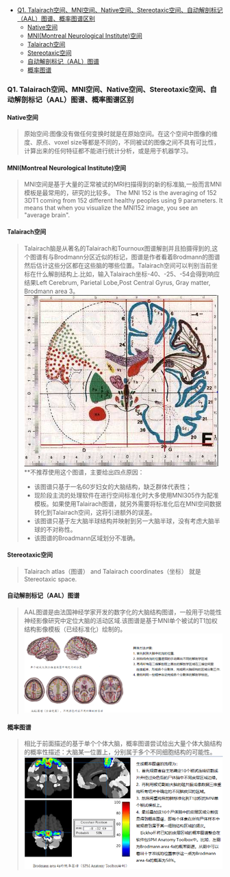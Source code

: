 
<!-- @import "[TOC]" {cmd="toc" depthFrom=1 depthTo=6 orderedList=false} -->

<!-- code_chunk_output -->

- [Q1. Talairach空间、MNI空间、Native空间、Stereotaxic空间、自动解剖标记（AAL）图谱、概率图谱区别](#q1-talairach空间-mni空间-native空间-stereotaxic空间-自动解剖标记aal图谱-概率图谱区别)
  - [Native空间](#native空间)
  - [MNI(Montreal Neurological Institute)空间](#mnimontreal-neurological-institute空间)
  - [Talairach空间](#talairach空间)
  - [Stereotaxic空间](#stereotaxic空间)
  - [自动解剖标记（AAL）图谱](#自动解剖标记aal图谱)
  - [概率图谱](#概率图谱)

<!-- /code_chunk_output -->



### Q1. Talairach空间、MNI空间、Native空间、Stereotaxic空间、自动解剖标记（AAL）图谱、概率图谱区别


#### Native空间
> 原始空间:图像没有做任何变换时就是在原始空间。在这个空间中图像的维度、原点、voxel size等都是不同的，不同被试的图像之间不具有可比性，计算出来的任何特征都不能进行统计分析，或是用于机器学习。

#### MNI(Montreal Neurological Institute)空间
> MNI空间是基于大量的正常被试的MRI扫描得到的新的标准脑,一般而言MNI模板是最常用的，研究的比较多。
The MNI 152 is the averaging of 152 3DT1 coming from 152 different healthy peoples using 9 parameters. It means that when you visualize the MNI152 image, you see an "average brain".  

#### Talairach空间
> Talairach脑是从著名的Talairach和Tournoux图谱解剖并且拍摄得到的,这个图谱有与Brodmann分区近似的标记，图谱是作者看着Brodmann的图谱然后估计这些分区都在这些脑的哪些位置。Talairach空间可以判别当前坐标在什么解剖结构上.比如，输入Talairach坐标-40、-25、-54会得到响应结果Left Cerebrum, Parietal Lobe,Post Central Gyrus, Gray matter, Brodmann area 3。 
![](images/Talairach图谱.jpeg)
> **不推荐使用这个图谱，主要给出四点原因：
> * 该图谱只基于一名60岁妇女的大脑结构，缺乏群体代表性；
> * 现阶段主流的处理软件在进行空间标准化时大多使用MNI305作为配准模板。如果使用Talairach图谱，就另外需要将标准化后在MNI空间数据转化到Talairach空间，这将引进额外的误差。
> * 该图谱只基于左大脑半球结构并映射到另一大脑半球，没有考虑大脑半球的不对称性。
> * 该图谱的Broadmann区域划分不准确。

#### Stereotaxic空间
> Talairach atlas（图谱） and Talairach coordinates（坐标） 就是Stereotaxic space.

#### 自动解剖标记（AAL）图谱
> AAL图谱是由法国神经学家开发的数字化的大脑结构图谱，一般用于功能性神经影像研究中定位大脑的活动区域.该图谱是基于MNI单个被试的T1加权结构影像模板（已经标准化）绘制的。
![](images/AAL模板形成过程.png)

#### 概率图谱
> 相比于前面描述的基于单个个体大脑，概率图谱尝试给出大量个体大脑结构的概率性描述：大脑某一位置上，分别属于多个不同细胞结构的可能性。
![](images/概率图谱生成步骤.png)



